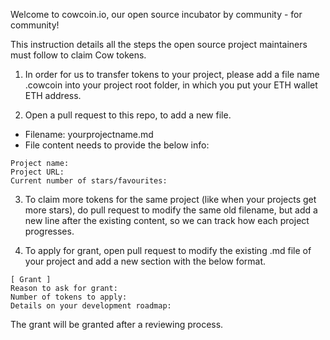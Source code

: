 Welcome to cowcoin.io, our open source incubator by community - for community!

This instruction details all the steps the open source project maintainers must follow to claim Cow tokens.

1. In order for us to transfer tokens to your project, please add a file name .cowcoin into your project root folder, in which you put your ETH wallet ETH address.

2. Open a pull request to this repo, to add a new file.

- Filename: yourprojectname.md
- File content needs to provide the below info:

```
Project name:
Project URL:
Current number of stars/favourites:
```

3. To claim more tokens for the same project (like when your projects get more stars), do pull request to modify the same old filename, but add a new line after the existing content, so we can track how each project progresses.

4. To apply for grant, open pull request to modify the existing .md file of your project and add a new section with the below format.

```
[ Grant ]
Reason to ask for grant:
Number of tokens to apply:
Details on your development roadmap:
```

The grant will be granted after a reviewing process.
